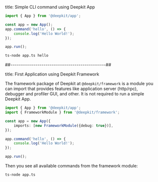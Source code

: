 title: Simple CLI command using Deepkit App

```typescript title=app.ts
import { App } from '@deepkit/app';

const app = new App();
app.command('hello', () => {
    console.log('Hello World!');
});

app.run();
```

```bash
ts-node app.ts hello
```


##-------------------------------------------------##

title: First Application using Deepkit Framework

The framework package of Deepkit at `@deepkit/framework` is a module you can import that provides features like application server (http/rpc),
debugger and profiler GUI, and other. It is not required to run a simple Deepkit App.

```typescript title=app.ts
import { App } from '@deepkit/app';
import { FrameworkModule } from '@deepkit/framework';

const app = new App({
    imports: [new FrameworkModule({debug: true})],
});

app.command('hello', () => {
    console.log('Hello World!');
});

app.run();
```

Then you see all available commands from the framework module:

```bash
ts-node app.ts
```

